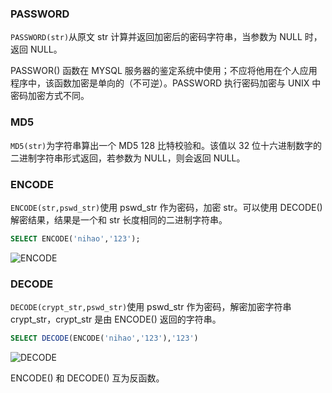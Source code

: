 ### PASSWORD

`PASSWORD(str)`从原文 str 计算并返回加密后的密码字符串，当参数为 NULL 时，返回 NULL。

PASSWOR() 函数在 MYSQL 服务器的鉴定系统中使用；不应将他用在个人应用程序中，该函数加密是单向的（不可逆）。PASSWORD 执行密码加密与 UNIX 中密码加密方式不同。

### MD5

`MD5(str)`为字符串算出一个 MD5 128 比特校验和。该值以 32 位十六进制数字的二进制字符串形式返回，若参数为 NULL，则会返回 NULL。

### ENCODE

`ENCODE(str,pswd_str)`使用 pswd_str 作为密码，加密 str。可以使用 DECODE() 解密结果，结果是一个和 str 长度相同的二进制字符串。

```sql
SELECT ENCODE('nihao','123');
```
![ENCODE](http://cnd.qiniu.lin07ux.cn/markdown/1472346560109.png)

### DECODE

`DECODE(crypt_str,pswd_str)`使用 pswd_str 作为密码，解密加密字符串 crypt_str，crypt_str 是由 ENCODE() 返回的字符串。

```sql
SELECT DECODE(ENCODE('nihao','123'),'123')
```

![DECODE](http://cnd.qiniu.lin07ux.cn/markdown/1472346729913.png)

ENCODE() 和 DECODE() 互为反函数。




